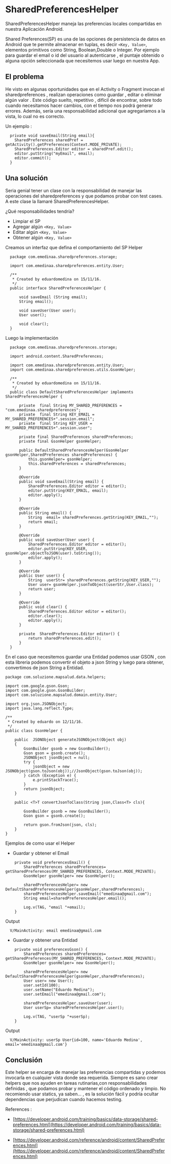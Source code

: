 # SharedPreferencesHelper
SharedPreferencesHelper maneja las preferencias locales compartidas en nuestra Aplicación Android.

Shared Preferences(SP) es una de las opciones de persistencia de datos en Android que te permite almacenar  en tuplas, es decir ``` <Key, Value> ```, elementos  primitivos como String, Boolean,Double o  Integer. Por ejemplo para guardar el email o id del usuario al autenticarse , el puntaje obtenido o alguna opción seleccionada que necesitemos usar luego en nuestra App.

## El problema

He visto en algunas oportunidades que en el Activity o Fragment invocan el sharedpreferences , realizan operaciones como guardar , editar o eliminar algún valor . Este  código suelto, repetitivo , difícil de encontrar,  sobre todo cuando necesitamos hacer cambios, con el tiempo nos podrá generar errores. Además, sería una responsabilidad adicional que agregaríamos a la vista, lo cual no es correcto.

Un ejemplo : 
```
  private void saveEmail(String email){
    SharedPreferences sharedPref = getActivity().getPreferences(Context.MODE_PRIVATE);
    SharedPreferences.Editor editor = sharedPref.edit();
    editor.putString("myEmail", email);
    editor.commit();
  }
```

## Una solución

Seria genial tener un clase  con la responsabilidad de manejar las operaciones del sharedpreferences y que podamos probar con test cases. A este clase la llamaré SharedPreferencesHelper. 

¿Qué responsabilidades tendría?
  - Limpiar el SP
  - Agregar algún ``` <Key, Value> ```
  - Editar algún ``` <Key, Value> ```
  - Obtener algún ``` <Key, Value> ```

Creamos un interfaz que defina el comportamiento del SP Helper
```
  package com.emedinaa.sharedpreferences.storage;

  import com.emedinaa.sharedpreferences.entity.User;

  /**
   * Created by eduardomedina on 15/11/16.
   */
  public interface SharedPreferencesHelper {

      void saveEmail (String email);
      String email();

      void saveUser(User user);
      User user();

      void clear();
  }

```

Luego la implementación
```
  package com.emedinaa.sharedpreferences.storage;

  import android.content.SharedPreferences;

  import com.emedinaa.sharedpreferences.entity.User;
  import com.emedinaa.sharedpreferences.utils.GsonHelper;

  /**
   * Created by eduardomedina on 15/11/16.
   */
  public class DefaultSharedPreferencesHelper implements SharedPreferencesHelper {

      private  final String MY_SHARED_PREFERENCES = "com.emedinaa.sharedpreferences";
      private  final String KEY_EMAIL = MY_SHARED_PREFERENCES+".session.email";
      private  final String KEY_USER = MY_SHARED_PREFERENCES+".session.user";

      private final SharedPreferences sharedPreferences;
      private final GsonHelper gsonHelper;

      public DefaultSharedPreferencesHelper(GsonHelper gsonHelper,SharedPreferences sharedPreferences) {
          this.gsonHelper= gsonHelper;
          this.sharedPreferences = sharedPreferences;
      }

      @Override
      public void saveEmail(String email) {
          SharedPreferences.Editor editor = editor();
          editor.putString(KEY_EMAIL, email);
          editor.apply();
      }

      @Override
      public String email() {
          String  email= sharedPreferences.getString(KEY_EMAIL,"");
          return email;
      }

      @Override
      public void saveUser(User user) {
          SharedPreferences.Editor editor = editor();
          editor.putString(KEY_USER, gsonHelper.objectToJSON(user).toString());
          editor.apply();
      }

      @Override
      public User user() {
          String  userStr= sharedPreferences.getString(KEY_USER,"");
          User user= gsonHelper.jsonToObject(userStr,User.class);
          return user;
      }

      @Override
      public void clear() {
          SharedPreferences.Editor editor = editor();
          editor.clear();
          editor.apply();
      }

      private  SharedPreferences.Editor editor() {
          return sharedPreferences.edit();
      }
  }
```

En el caso que necesitemos guardar una Entidad podemos usar GSON , con esta libreria podemos convertir el objeto a json String y luego para obtener, convertimos  de json String a Entidad.

```
package com.soluzione.mapsalud.data.helpers;

import com.google.gson.Gson;
import com.google.gson.GsonBuilder;
import com.soluzione.mapsalud.domain.entity.User;

import org.json.JSONObject;
import java.lang.reflect.Type;

/**
 * Created by eduardo on 12/11/16.
 */
public class GsonHelper {

    public  JSONObject generateJSONObject(Object obj)
    {
        GsonBuilder gsonb = new GsonBuilder();
        Gson gson = gsonb.create();
        JSONObject jsonObject = null;
        try {
            jsonObject = new JSONObject(gson.toJson(obj));//JsonObject(gson.toJson(obj));
        } catch (Exception e) {
            e.printStackTrace();
        }
        return jsonObject;
    }

    public <T>T convertJsonToClass(String json,Class<T> cls){

        GsonBuilder gsonb = new GsonBuilder();
        Gson gson = gsonb.create();

        return gson.fromJson(json, cls);
    }
}

```
Ejemplos de como usar el Helper

- Guardar y obtener el Email
```
    private void preferencesEmail() {
        SharedPreferences sharedPreferences= getSharedPreferences(MY_SHARED_PREFERENCES, Context.MODE_PRIVATE);
        GsonHelper gsonHelper= new GsonHelper();

        sharedPreferencesHelper= new DefaultSharedPreferencesHelper(gsonHelper,sharedPreferences);
        sharedPreferencesHelper.saveEmail("emedinaa@gmail.com");
        String email=sharedPreferencesHelper.email();

        Log.v(TAG, "email "+email);
    }
```
Output 
```
  V/MainActivity: email emedinaa@gmail.com
```


- Guardar y obtener una Entidad 
```
    private void preferencesGson() {
        SharedPreferences sharedPreferences= getSharedPreferences(MY_SHARED_PREFERENCES, Context.MODE_PRIVATE);
        GsonHelper gsonHelper= new GsonHelper();

        sharedPreferencesHelper= new DefaultSharedPreferencesHelper(gsonHelper,sharedPreferences);
        User user= new User();
        user.setId(100);
        user.setName("Eduardo Medina");
        user.setEmail("emedinaa@gmail.com");

        sharedPreferencesHelper.saveUser(user);
        User userSp= sharedPreferencesHelper.user();

        Log.v(TAG, "userSp "+userSp);
    }
```
Output 
```
  V/MainActivity: userSp User{id=100, name='Eduardo Medina', email='emedinaa@gmail.com'}
```

## Conclusión

Este helper se encarga de manejar las preferencias compartidas y podemos invocarla en cualquier vista donde sea requerida. 
Siempre es sano crear helpers que nos ayuden en tareas rutinarias,con responsabilidades definidas , que podamos probar y mantener el código ordenado y limpio. No recomiendo usar statics, ya saben… , es la solución fácil y podría ocultar dependencias que perjudican cuando hacemos testing.

References :

- [https://developer.android.com/training/basics/data-storage/shared-preferences.html](https://developer.android.com/training/basics/data-storage/shared-preferences.html)

- [https://developer.android.com/reference/android/content/SharedPreferences.html](https://developer.android.com/reference/android/content/SharedPreferences.html)
